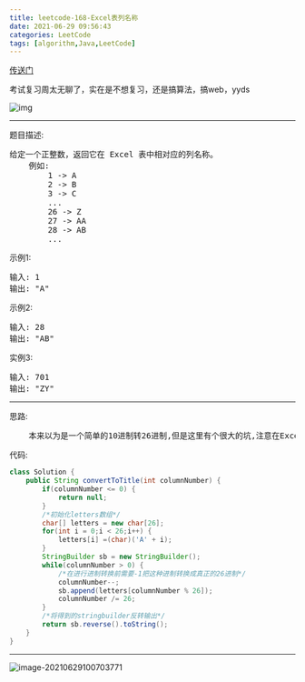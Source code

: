 ```yaml
---
title: leetcode-168-Excel表列名称
date: 2021-06-29 09:56:43
categories: LeetCode
tags: [algorithm,Java,LeetCode]
---
```


<a href="https://leetcode-cn.com/problems/excel-sheet-column-title/">传送门</a>

考试复习周太无聊了，实在是不想复习，还是搞算法，搞web，yyds

![img](https://gitee.com/cao_ziqiang/img/raw/master/20210629101008.jpeg)

<hr/>

题目描述:

<pre>
给定一个正整数，返回它在 Excel 表中相对应的列名称。
	例如:
        1 -> A
    	2 -> B
    	3 -> C
    	...
    	26 -> Z
    	27 -> AA
    	28 -> AB 
    	...
</pre>

示例1:

<pre>
输入: 1
输出: "A"
</pre>

示例2:

<pre>
输入: 28
输出: "AB"
</pre>

实例3:

<pre>
输入: 701
输出: "ZY"
</pre>

<hr/>

思路:

<pre>
    本来以为是一个简单的10进制转26进制,但是这里有个很大的坑,注意在Excel中,没有0的,就是说26是存在的,而0是不存在的,也就是说26要表示成为Z,而不是A0...,所以我们在进行计算的时候,有一个很关键的地方就是需要减1,不能直接模26,直接模会有数组越界。。。所以在模之前需要减1，把这种奇怪的进制转26进制！！！
</pre>

代码:

```java
class Solution {
    public String convertToTitle(int columnNumber) {
        if(columnNumber <= 0) {
            return null;
        }
        /*初始化letters数组*/
        char[] letters = new char[26];
        for(int i = 0;i < 26;i++) {
            letters[i] =(char)('A' + i);
        }
        StringBuilder sb = new StringBuilder();
        while(columnNumber > 0) {
			/*在进行进制转换前需要-1把这种进制转换成真正的26进制*/
            columnNumber--;
            sb.append(letters[columnNumber % 26]);
            columnNumber /= 26;
        }
        /*将得到的stringbuilder反转输出*/
        return sb.reverse().toString();
    }
}
```

<hr/>

![image-20210629100703771](https://gitee.com/cao_ziqiang/img/raw/master/20210629100703.png)

